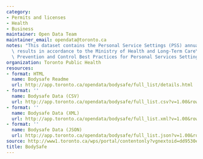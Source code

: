 ```yaml
---
category:
- Permits and licenses
- Health
- Business
maintainer: Open Data Team
maintainer_email: opendata@toronto.ca
notes: "This dataset contains the Personal Service Settings (PSS) annual health inspection\
  \ results in accordance to the Ministry of Health and Long-Term Care\u2019s Infection\
  \ Prevention and Control Best Practices for Personal Services Settings."
organization: Toronto Public Health
resources:
- format: HTML
  name: Bodysafe Readme
  url: http://app.toronto.ca/opendata/bodysafe/full_list/details.html
- format: ''
  name: Bodysafe Data (CSV)
  url: http://app.toronto.ca/opendata/bodysafe/full_list.csv?v=1.00&row_start=1&row_count=1000000
- format: ''
  name: Bodysafe Data (XML)
  url: http://app.toronto.ca/opendata/bodysafe/full_list.xml?v=1.00&row_start=1&row_count=1000000
- format: ''
  name: Bodysafe Data (JSON)
  url: http://app.toronto.ca/opendata/bodysafe/full_list.json?v=1.00&row_start=1&row_count=1000000
source: http://www1.toronto.ca/wps/portal/contentonly?vgnextoid=dd9530ebc8c11510VgnVCM10000071d60f89RCRD&vgnextchannel=1a66e03bb8d1e310VgnVCM10000071d60f89RCRD
title: BodySafe
---
```

